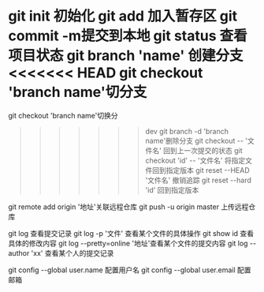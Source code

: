 git init 初始化
git add 加入暂存区
git commit -m提交到本地
git status 查看项目状态
git branch 'name' 创建分支
<<<<<<< HEAD
git checkout 'branch name'切分支
=======
git checkout 'branch name'切换分
>>>>>>> dev
git branch -d 'branch name'删除分支
git checkout -- '文件名' 回到上一次提交的状态
git checkout 'id' -- '文件名' 将指定文件回到指定版本
git reset --HEAD '文件名'  撤销追踪
git reset --hard 'id' 回到指定版本

git remote add origin '地址'关联远程仓库
git push -u origin master 上传远程仓库

git log 查看提交记录
git log -p '文件' 查看某个文件的具体操作
git show id 查看具体的修改内容
git log --pretty=online '地址'查看某个文件的提交内容
git log --author 'xx' 查看某个人的提交记录


git config --global user.name  配置用户名
git config --global user.email 配置邮箱






